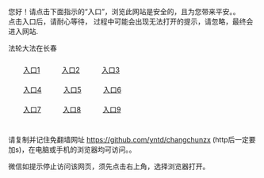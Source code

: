 您好！请点击下面指示的“入口”，浏览此网站是安全的，且为您带来平安。。 <br/>
点击入口后，请耐心等待， 过程中可能会出现无法打开的提示，请忽略，最终会进入网站. </br>

法轮大法在长春<br/>
<div style="padding:10px"><a style="margin:20px" target="_blank" href="https://d1nmle05b7yv99.cloudfront.net/2Qpsp?oiflh" id="ccLink1" rel="nofollow">入口1</a> <a target="_blank" style="margin:20px" href="https://d1nkind8ej3wg7.cloudfront.net/2Qpsp?fzsniwm" id="ccLink2" rel="nofollow">入口2</a> <a style="margin:20px" target="_blank" href="https://d1ujb5g6d9ibdx.cloudfront.net/2Qpsp?oheics" id="ccLink3" rel="nofollow">入口3</a></div>

<div style="padding:10px" ><a style="margin:20px" target="_blank" href="https://d1nmle05b7yv99.cloudfront.net/2Qpsp?oiflh" id="ccLink4" rel="nofollow">入口4</a> <a style="margin:20px" href="https://d1nkind8ej3wg7.cloudfront.net/2Qpsp?fzsniwm" target="_blank" id="ccLink5" rel="nofollow">入口5</a> <a style="margin:20px" href="https://d1ujb5g6d9ibdx.cloudfront.net/2Qpsp?oheics" target="_blank" id="ccLink6" rel="nofollow">入口6</a></div>

<div style="padding:10px"><a style="margin:20px" target="_blank" href="https://d1nmle05b7yv99.cloudfront.net/2Qpsp?oiflh" id="ccLink7" rel="nofollow">入口7</a> <a style="margin:20px" href="https://d1nkind8ej3wg7.cloudfront.net/2Qpsp?fzsniwm" target="_blank" id="ccLink8" rel="nofollow">入口8</a> <a style="margin:20px" target="_blank" href="https://d1ujb5g6d9ibdx.cloudfront.net/2Qpsp?oheics" id="ccLink9" rel="nofollow">入口9</a></div>

<br/>



请复制并记住免翻墙网址 https://github.com/yntd/changchunzx (http后一定要加s)，在电脑或手机的浏览器均可访问。。<br/>

微信如提示停止访问该网页，须先点击右上角，选择浏览器打开。

